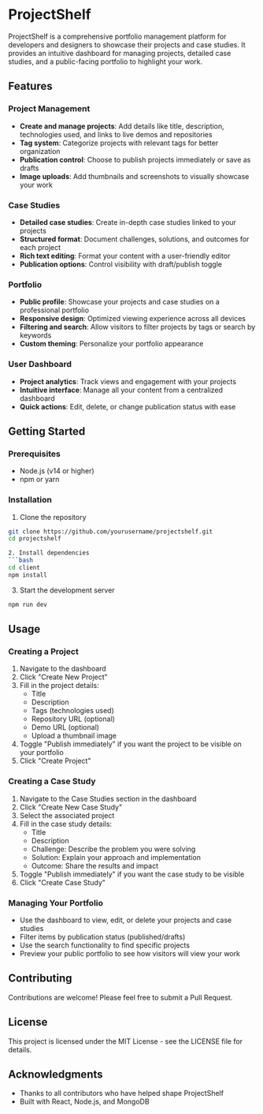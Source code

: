 # ProjectShelf

ProjectShelf is a comprehensive portfolio management platform for developers and designers to showcase their projects and case studies. It provides an intuitive dashboard for managing projects, detailed case studies, and a public-facing portfolio to highlight your work.

## Features

### Project Management
- **Create and manage projects**: Add details like title, description, technologies used, and links to live demos and repositories
- **Tag system**: Categorize projects with relevant tags for better organization
- **Publication control**: Choose to publish projects immediately or save as drafts
- **Image uploads**: Add thumbnails and screenshots to visually showcase your work

### Case Studies
- **Detailed case studies**: Create in-depth case studies linked to your projects
- **Structured format**: Document challenges, solutions, and outcomes for each project
- **Rich text editing**: Format your content with a user-friendly editor
- **Publication options**: Control visibility with draft/publish toggle

### Portfolio
- **Public profile**: Showcase your projects and case studies on a professional portfolio
- **Responsive design**: Optimized viewing experience across all devices
- **Filtering and search**: Allow visitors to filter projects by tags or search by keywords
- **Custom theming**: Personalize your portfolio appearance

### User Dashboard
- **Project analytics**: Track views and engagement with your projects
- **Intuitive interface**: Manage all your content from a centralized dashboard
- **Quick actions**: Edit, delete, or change publication status with ease

## Getting Started

### Prerequisites
- Node.js (v14 or higher)
- npm or yarn

### Installation

1. Clone the repository
```bash
git clone https://github.com/yourusername/projectshelf.git
cd projectshelf

2. Install dependencies
```bash
cd client
npm install
```
3. Start the development server
```bash
npm run dev
```

## Usage
### Creating a Project
1. Navigate to the dashboard
2. Click "Create New Project"
3. Fill in the project details:
   - Title
   - Description
   - Tags (technologies used)
   - Repository URL (optional)
   - Demo URL (optional)
   - Upload a thumbnail image
4. Toggle "Publish immediately" if you want the project to be visible on your portfolio
5. Click "Create Project"
### Creating a Case Study
1. Navigate to the Case Studies section in the dashboard
2. Click "Create New Case Study"
3. Select the associated project
4. Fill in the case study details:
   - Title
   - Description
   - Challenge: Describe the problem you were solving
   - Solution: Explain your approach and implementation
   - Outcome: Share the results and impact
5. Toggle "Publish immediately" if you want the case study to be visible
6. Click "Create Case Study"
### Managing Your Portfolio
- Use the dashboard to view, edit, or delete your projects and case studies
- Filter items by publication status (published/drafts)
- Use the search functionality to find specific projects
- Preview your public portfolio to see how visitors will view your work
## Contributing
Contributions are welcome! Please feel free to submit a Pull Request.

## License
This project is licensed under the MIT License - see the LICENSE file for details.

## Acknowledgments
- Thanks to all contributors who have helped shape ProjectShelf
- Built with React, Node.js, and MongoDB